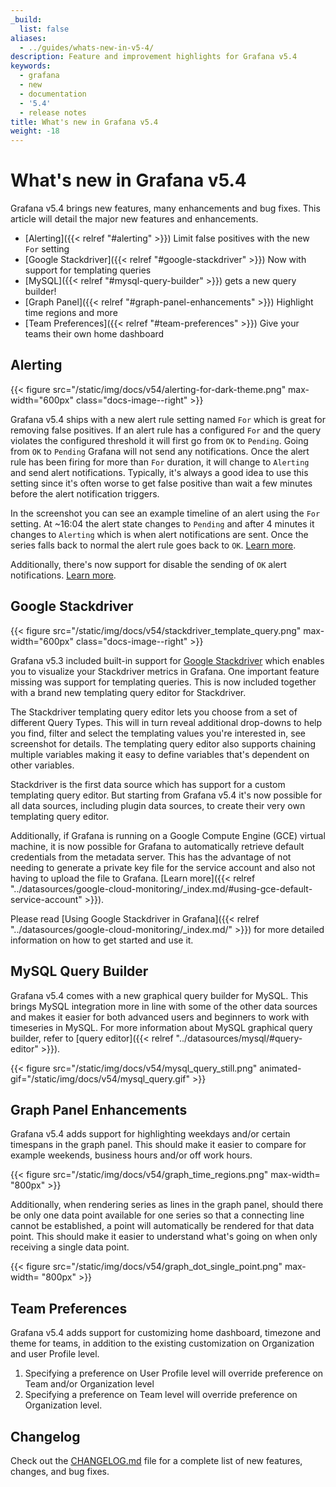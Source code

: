 ```yaml
---
_build:
  list: false
aliases:
  - ../guides/whats-new-in-v5-4/
description: Feature and improvement highlights for Grafana v5.4
keywords:
  - grafana
  - new
  - documentation
  - '5.4'
  - release notes
title: What's new in Grafana v5.4
weight: -18
---
```


# What's new in Grafana v5.4

Grafana v5.4 brings new features, many enhancements and bug fixes. This article will detail the major new features and enhancements.

- [Alerting]({{< relref "#alerting" >}}) Limit false positives with the new `For` setting
- [Google Stackdriver]({{< relref "#google-stackdriver" >}}) Now with support for templating queries
- [MySQL]({{< relref "#mysql-query-builder" >}}) gets a new query builder!
- [Graph Panel]({{< relref "#graph-panel-enhancements" >}}) Highlight time regions and more
- [Team Preferences]({{< relref "#team-preferences" >}}) Give your teams their own home dashboard

## Alerting

{{< figure src="/static/img/docs/v54/alerting-for-dark-theme.png" max-width="600px" class="docs-image--right" >}}

Grafana v5.4 ships with a new alert rule setting named `For` which is great for removing false positives. If an alert rule has a configured `For` and the query violates the configured threshold it will first go from `OK` to `Pending`. Going from `OK` to `Pending` Grafana will not send any notifications. Once the alert rule has been firing for more than `For` duration, it will change to `Alerting` and send alert notifications. Typically, it's always a good idea to use this setting since it's often worse to get false positive than wait a few minutes before the alert notification triggers.

In the screenshot you can see an example timeline of an alert using the `For` setting. At ~16:04 the alert state changes to `Pending` and after 4 minutes it changes to `Alerting` which is when alert notifications are sent. Once the series falls back to normal the alert rule goes back to `OK`. [Learn more](/alerting/alerts-overview/#for).

Additionally, there's now support for disable the sending of `OK` alert notifications. [Learn more](/alerting/notifications/#disable-resolve-message).

<div class="clearfix"></div>

## Google Stackdriver

{{< figure src="/static/img/docs/v54/stackdriver_template_query.png" max-width="600px" class="docs-image--right" >}}

Grafana v5.3 included built-in support for [Google Stackdriver](https://cloud.google.com/stackdriver/) which enables you to visualize your Stackdriver metrics in Grafana.
One important feature missing was support for templating queries. This is now included together with a brand new templating query editor for Stackdriver.

The Stackdriver templating query editor lets you choose from a set of different Query Types. This will in turn reveal additional drop-downs to help you
find, filter and select the templating values you're interested in, see screenshot for details. The templating query editor also supports chaining multiple variables
making it easy to define variables that's dependent on other variables.

Stackdriver is the first data source which has support for a custom templating query editor. But starting from Grafana v5.4 it's now possible for all data sources, including plugin data sources, to
create their very own templating query editor.

Additionally, if Grafana is running on a Google Compute Engine (GCE) virtual machine, it is now possible for Grafana to automatically retrieve default credentials from the metadata server.
This has the advantage of not needing to generate a private key file for the service account and also not having to upload the file to Grafana. [Learn more]({{< relref "../datasources/google-cloud-monitoring/_index.md/#using-gce-default-service-account" >}}).

Please read [Using Google Stackdriver in Grafana]({{< relref "../datasources/google-cloud-monitoring/_index.md/" >}}) for more detailed information on how to get started and use it.

<div class="clearfix"></div>

## MySQL Query Builder

Grafana v5.4 comes with a new graphical query builder for MySQL. This brings MySQL integration more in line with some of the other data sources and makes it easier for both advanced users and beginners to work with timeseries in MySQL. For more information about MySQL graphical query builder, refer to [query editor]({{< relref "../datasources/mysql/#query-editor" >}}).

{{< figure src="/static/img/docs/v54/mysql_query_still.png" animated-gif="/static/img/docs/v54/mysql_query.gif" >}}

## Graph Panel Enhancements

Grafana v5.4 adds support for highlighting weekdays and/or certain timespans in the graph panel. This should make it easier to compare for example weekends, business hours and/or off work hours.

{{< figure src="/static/img/docs/v54/graph_time_regions.png" max-width= "800px" >}}

Additionally, when rendering series as lines in the graph panel, should there be only one data point available for one series so that a connecting line cannot be established, a point will
automatically be rendered for that data point. This should make it easier to understand what's going on when only receiving a single data point.

{{< figure src="/static/img/docs/v54/graph_dot_single_point.png" max-width= "800px" >}}

## Team Preferences

Grafana v5.4 adds support for customizing home dashboard, timezone and theme for teams, in addition to the existing customization on Organization and user Profile level.

1. Specifying a preference on User Profile level will override preference on Team and/or Organization level
1. Specifying a preference on Team level will override preference on Organization level.

## Changelog

Check out the [CHANGELOG.md](https://github.com/grafana/grafana/blob/master/CHANGELOG.md) file for a complete list
of new features, changes, and bug fixes.
